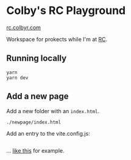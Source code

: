 # Colby's RC Playground

[rc.colbyr.com](https://rc.colbyr.com)

Workspace for prokects while I'm at [RC](https://recurse.com).

## Running locally

```
yarn
yarn dev
```

## Add a new page

Add a new folder with an `index.html`.

```
./newpage/index.html
```

Add an entry to the vite.config.js:

```

```

... [like this](https://github.com/colbyr/rc-playground/blob/b442c5123c37bc0e483f5c7a390b44e0c34cfe45/vite.config.js#L11) for example.
